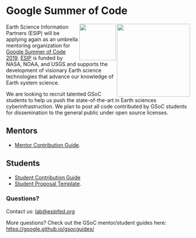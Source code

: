 # Google Summer of Code

<img src="http://www.esipfed.org/sites/default/files/esip-logo.png" align="right" width="200" />
<img src="https://summerofcode.withgoogle.com/static/img/og-image.png" align="right" width="100" />

Earth Science Information Partners (ESIP) will be applying again as an umbrella mentoring organization
for [Google Summer of Code 2019][GSOC]. [ESIP][ESIP] is funded by NASA, NOAA, and USGS and supports the development of visionary Earth science technologies that advance our knowledge of Earth system science. 

We are looking to recruit talented GSoC students to help us push the state-of-the-art in Earth sciences cyberinfrastruction. We plan to post all code contributed by GSoC students for dissemination to the general public under open source licenses.

## Mentors
* [Mentor Contribution Guide][MCG].

## Students
* [Student Contribution Guide][SCG]
* [Student Proposal Template][SPT]. 

### Questions?

Contact us: lab@esipfed.org

More questions? Check out the GSoC mentor/student guides here: https://google.github.io/gsocguides/

[ESIP]: https://esipfed.org
[GSOC]: https://summerofcode.withgoogle.com/
[MCG]: MENTOR-contribution-guide.md
[SPT]: MSTUDENT-proposal.md
[SCG]: STUDENT-contribution-guide.md
